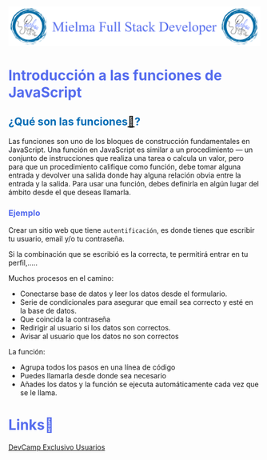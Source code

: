 ![Logo Mielma](image/Logo_Encabezado.png)

# <b><font color="#556CEE">Introducción a las funciones de JavaScript</font></b>

## <b><font color="#006cb5">¿Qué son las funciones[🔗](https://developer.mozilla.org/es/docs/Web/JavaScript/Guide/Functions)?</font></b>
Las funciones son uno de los bloques de construcción fundamentales en JavaScript. Una función en JavaScript es similar a un procedimiento — un conjunto de instrucciones que realiza una tarea o calcula un valor, pero para que un procedimiento califique como función, debe tomar alguna entrada y devolver una salida donde hay alguna relación obvia entre la entrada y la salida. Para usar una función, debes definirla en algún lugar del ámbito desde el que deseas llamarla.

### <font color="#556CEE">Ejemplo</font>
Crear un sitio web que tiene `autentificación`, es donde tienes que escribir tu usuario, email y/o tu contraseña.

Si la combinación que se escribió es la correcta, te permitirá entrar en tu perfil,.....

Muchos procesos en el camino:
+ Conectarse base de datos y leer los datos desde el formulario.
+ Serie de condicionales para asegurar que email sea correcto y esté en la base de datos.
+ Que coincida la contraseña
+ Redirigir al usuario si los datos son correctos.
+ Avisar al usuario que los datos no son correctos

La función:  
+ Agrupa todos los pasos en una línea de código
+ Puedes llamarla desde donde sea necesario
+ Añades los datos y la función se ejecuta automáticamente cada vez que se le llama.


<!-- ## <b><font color="#006cb5">Coding Exercise</font></b>
```js
```
Resultado:
```js
``` -->


# <b><font color="#556CEE">Links🔗</font></b>

[DevCamp Exclusivo Usuarios](https://basque.devcamp.com/pt-full-stack-development-javascript-python-react/guide/section-introduction-introduction-javascript-functions)  

<!-- [Código DevCamp]() -->

<!-- [Código Mielma]() -->